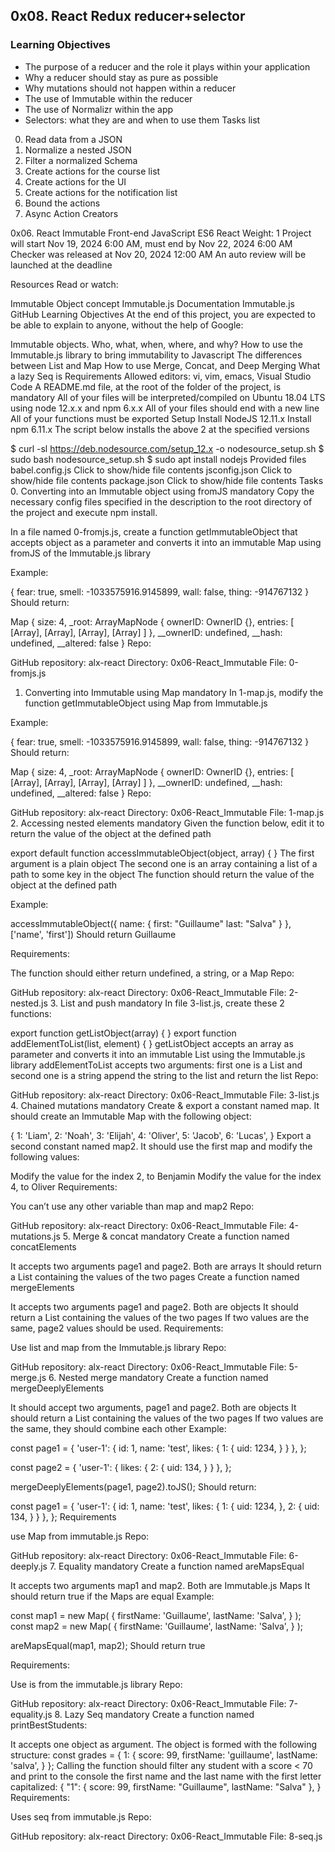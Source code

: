 ## 0x08. React Redux reducer+selector
### Learning Objectives
- The purpose of a reducer and the role it plays within your application
- Why a reducer should stay as pure as possible
- Why mutations should not happen within a reducer
- The use of Immutable within the reducer
- The use of Normalizr within the app
- Selectors: what they are and when to use them
Tasks list
0. Read data from a JSON
1. Normalize a nested JSON
2. Filter a normalized Schema
3. Create actions for the course list
4. Create actions for the UI
5. Create actions for the notification list
6. Bound the actions
7. Async Action Creators


0x06. React Immutable
Front-end
JavaScript
ES6
React
 Weight: 1
 Project will start Nov 19, 2024 6:00 AM, must end by Nov 22, 2024 6:00 AM
 Checker was released at Nov 20, 2024 12:00 AM
 An auto review will be launched at the deadline


Resources
Read or watch:

Immutable Object concept
Immutable.js Documentation
Immutable.js GitHub
Learning Objectives
At the end of this project, you are expected to be able to explain to anyone, without the help of Google:

Immutable objects. Who, what, when, where, and why?
How to use the Immutable.js library to bring immutability to Javascript
The differences between List and Map
How to use Merge, Concat, and Deep Merging
What a lazy Seq is
Requirements
Allowed editors: vi, vim, emacs, Visual Studio Code
A README.md file, at the root of the folder of the project, is mandatory
All of your files will be interpreted/compiled on Ubuntu 18.04 LTS using node 12.x.x and npm 6.x.x
All of your files should end with a new line
All of your functions must be exported
Setup
Install NodeJS 12.11.x
Install npm 6.11.x
The script below installs the above 2 at the specified versions

$ curl -sl https://deb.nodesource.com/setup_12.x -o nodesource_setup.sh
$ sudo bash nodesource_setup.sh
$ sudo apt install nodejs
Provided files
babel.config.js
Click to show/hide file contents
jsconfig.json
Click to show/hide file contents
package.json
Click to show/hide file contents
Tasks
0. Converting into an Immutable object using fromJS
mandatory
Copy the necessary config files specified in the description to the root directory of the project and execute npm install.

In a file named 0-fromjs.js, create a function getImmutableObject that accepts object as a parameter and converts it into an immutable Map using fromJS of the Immutable.js library

Example:

{
     fear: true,
     smell: -1033575916.9145899,
     wall: false,
     thing: -914767132
}
Should return:

Map {
     size: 4,
     _root: ArrayMapNode {
     ownerID: OwnerID {},
     entries: [ [Array], [Array], [Array], [Array] ]
     },
     __ownerID: undefined,
     __hash: undefined,
     __altered: false
}
Repo:

GitHub repository: alx-react
Directory: 0x06-React_Immutable
File: 0-fromjs.js
 
1. Converting into Immutable using Map
mandatory
In 1-map.js, modify the function getImmutableObject using Map from Immutable.js

Example:

{
     fear: true,
     smell: -1033575916.9145899,
     wall: false,
     thing: -914767132
}
Should return:

Map {
     size: 4,
     _root: ArrayMapNode {
     ownerID: OwnerID {},
     entries: [ [Array], [Array], [Array], [Array] ]
     },
     __ownerID: undefined,
     __hash: undefined,
     __altered: false
}
Repo:

GitHub repository: alx-react
Directory: 0x06-React_Immutable
File: 1-map.js
2. Accessing nested elements
mandatory
Given the function below, edit it to return the value of the object at the defined path

export default function accessImmutableObject(object, array) {
}
The first argument is a plain object
The second one is an array containing a list of a path to some key in the object
The function should return the value of the object at the defined path

Example:

accessImmutableObject({
     name: {
          first: "Guillaume"
          last: "Salva"
     }
}, ['name', 'first'])
Should return Guillaume

Requirements:

The function should either return undefined, a string, or a Map
Repo:

GitHub repository: alx-react
Directory: 0x06-React_Immutable
File: 2-nested.js
3. List and push
mandatory
In file 3-list.js, create these 2 functions:

export function getListObject(array) {
}
export function addElementToList(list, element) {
}
getListObject accepts an array as parameter and converts it into an immutable List using the Immutable.js library
addElementToList accepts two arguments: first one is a List and second one is a string
append the string to the list and return the list
Repo:

GitHub repository: alx-react
Directory: 0x06-React_Immutable
File: 3-list.js
4. Chained mutations
mandatory
Create & export a constant named map. It should create an Immutable Map with the following object:

 {
     1: 'Liam',
     2: 'Noah',
     3: 'Elijah',
     4: 'Oliver',
     5: 'Jacob',
     6: 'Lucas',
}
Export a second constant named map2. It should use the first map and modify the following values:

Modify the value for the index 2, to Benjamin
Modify the value for the index 4, to Oliver
Requirements:

You can’t use any other variable than map and map2
Repo:

GitHub repository: alx-react
Directory: 0x06-React_Immutable
File: 4-mutations.js
5. Merge & concat
mandatory
Create a function named concatElements

It accepts two arguments page1 and page2. Both are arrays
It should return a List containing the values of the two pages
Create a function named mergeElements

It accepts two arguments page1 and page2. Both are objects
It should return a List containing the values of the two pages
If two values are the same, page2 values should be used.
Requirements:

Use list and map from the Immutable.js library
Repo:

GitHub repository: alx-react
Directory: 0x06-React_Immutable
File: 5-merge.js
6. Nested merge
mandatory
Create a function named mergeDeeplyElements

It should accept two arguments, page1 and page2. Both are objects
It should return a List containing the values of the two pages
If two values are the same, they should combine each other
Example:

const page1 = {
  'user-1': {
    id: 1,
    name: 'test',
    likes: {
      1: {
        uid: 1234,
      }
    }
  },
};

const page2 = {
  'user-1': {
    likes: {
      2: {
        uid: 134,
      }
    }
  },
};

mergeDeeplyElements(page1, page2).toJS();
Should return:

const page1 = {
  'user-1': {
    id: 1,
    name: 'test',
    likes: {
      1: {
        uid: 1234,
      },
      2: {
        uid: 134,
      }
    }
  },
};
Requirements

use Map from immutable.js
Repo:

GitHub repository: alx-react
Directory: 0x06-React_Immutable
File: 6-deeply.js
7. Equality
mandatory
Create a function named areMapsEqual

It accepts two arguments map1 and map2. Both are Immutable.js Maps
It should return true if the Maps are equal
Example:

const map1 = new Map(
  {
    firstName: 'Guillaume',
    lastName: 'Salva',
  }
);
const map2 = new Map(
  {
    firstName: 'Guillaume',
    lastName: 'Salva',
  }
);

areMapsEqual(map1, map2);
Should return true

Requirements:

Use is from the immutable.js library
Repo:

GitHub repository: alx-react
Directory: 0x06-React_Immutable
File: 7-equality.js
8. Lazy Seq
mandatory
Create a function named printBestStudents:

It accepts one object as argument. The object is formed with the following structure:
const grades = {
  1: {
    score: 99,
    firstName: 'guillaume',
    lastName: 'salva',
  }
};
Calling the function should filter any student with a score < 70 and print to the console the first name and the last name with the first letter capitalized:
{
    "1": { score: 99, firstName: "Guillaume", lastName: "Salva" },
}
Requirements:

Uses seq from immutable.js
Repo:

GitHub repository: alx-react
Directory: 0x06-React_Immutable
File: 8-seq.js

